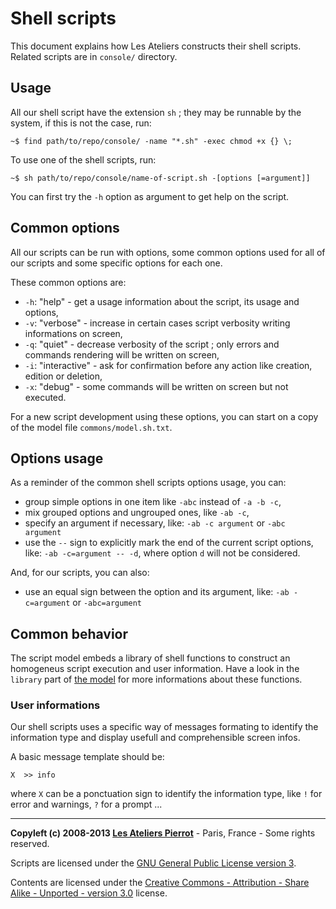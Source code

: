 Shell scripts
=============

This document explains how Les Ateliers constructs their shell scripts.
Related scripts are in `console/` directory.


Usage
-----

All our shell script have the extension `sh` ; they may be runnable by the system, if this is
not the case, run:

    ~$ find path/to/repo/console/ -name "*.sh" -exec chmod +x {} \;

To use one of the shell scripts, run:

    ~$ sh path/to/repo/console/name-of-script.sh -[options [=argument]]
    
You can first try the `-h` option as argument to get help on the script.


Common options
--------------

All our scripts can be run with options, some common options used for all of our scripts and
some specific options for each one.

These common options are:

-   `-h`: "help" - get a usage information about the script, its usage and options,
-   `-v`: "verbose" - increase in certain cases script verbosity writing informations on screen,
-   `-q`: "quiet" - decrease verbosity of the script ; only errors and commands rendering will be written on screen,
-   `-i`: "interactive" - ask for confirmation before any action like creation, edition or deletion,
-   `-x`: "debug" - some commands will be written on screen but not executed.

For a new script development using these options, you can start on a copy of the model file `commons/model.sh.txt`.


Options usage
-------------

As a reminder of the common shell scripts options usage, you can:

-   group simple options in one item like `-abc` instead of `-a -b -c`,
-   mix grouped options and ungrouped ones, like `-ab -c`,
-   specify an argument if necessary, like: `-ab -c argument` or `-abc argument`
-   use the `--` sign to explicitly mark the end of the current script options, like:
    `-ab -c=argument -- -d`, where option `d` will not be considered.

And, for our scripts, you can also:

-   use an equal sign between the option and its argument, like: `-ab -c=argument` or `-abc=argument`


Common behavior
---------------

The script model embeds a library of shell functions to construct an homogeneus script execution
and user information. Have a look in the `library` part of [the model](commons/model.sh.txt) for
more informations about these functions.

### User informations

Our shell scripts uses a specific way of messages formating to identify the information type
and display usefull and comprehensible screen infos.

A basic message template should be:

    X  >> info

where `X` can be a ponctuation sign to identify the information type, like `!` for error and
warnings, `?` for a prompt ...



----
**Copyleft (c) 2008-2013 [Les Ateliers Pierrot](http://www.ateliers-pierrot.fr/)** - Paris, France - Some rights reserved.

Scripts are licensed under the [GNU General Public License version 3](http://www.gnu.org/licenses/gpl.html).

Contents are licensed under the [Creative Commons - Attribution - Share Alike - Unported - version 3.0](http://creativecommons.org/licenses/by-sa/3.0/) license.

